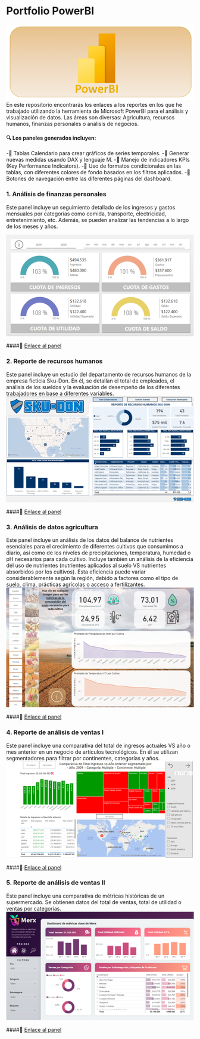 # Portfolio PowerBI

![Imagen PowerBI](img/powerbi.png)
En este repositorio encontrarás los enlaces a los reportes en los que he trabajado utilizando la herramienta de Microsoft PowerBI para el análisis y visualización de datos. Las áreas son diversas: Agricultura, recursos humanos, finanzas personales o análisis de negocios.

#### 🔍 Los paneles generados incluyen:

-🔹 Tablas Calendario para crear gráficos de series temporales.
-🔹 Generar nuevas medidas usando DAX y lenguaje M.
-🔹 Manejo de indicadores KPIs (Key Performance Indicators).
-🔹 Uso de formatos condicionales en las tablas, con diferentes colores de fondo basados en los filtros aplicados.
-🔹 Botones de navegación entre las diferentes páginas del dashboard.

### 1. Análisis de finanzas personales

Este panel incluye un seguimiento detallado de los ingresos y gastos mensuales por categorías como comida, transporte, electricidad, entretenimiento, etc. Además, se pueden analizar las tendencias a lo largo de los meses y años.

![Imagen panel](img/personal_finances.png)

####📌 [Enlace al panel](https://app.powerbi.com/view?r=eyJrIjoiYmM1ZTNkOTYtNjA5OS00NTY1LWE1YzMtMWZmNjUyNGQ0YjY5IiwidCI6IjhhZWJkZGI2LTM0MTgtNDNhMS1hMjU1LWI5NjQxODZlY2M2NCIsImMiOjl9)

### 2. Reporte de recursos humanos

Este panel incluye un estudio del departamento de recursos humanos de la empresa ficticia Sku-Don. En él, se detallan el total de empleados, el análisis de los sueldos y la evaluación de desempeño de los diferentes trabajadores en base a diferentes variables.
![Imagen panel](img/human_resources.png)

####📌 [Enlace al panel](https://app.powerbi.com/view?r=eyJrIjoiY2QyOGViNjgtNzIzMi00MWNhLWE1MGItOGFlZjk1MzMzMDRjIiwidCI6IjhhZWJkZGI2LTM0MTgtNDNhMS1hMjU1LWI5NjQxODZlY2M2NCIsImMiOjl9)

### 3. Análisis de datos agricultura

Este panel incluye un análisis de los datos del balance de nutrientes esenciales para el crecimiento de diferentes cultivos que consumimos a diario, así como de los niveles de precipitaciones, temperatura, humedad o pH necesarios para cada cultivo. Incluye también un análisis de la eficiencia del uso de nutrientes (nutrientes aplicados al suelo VS nutrientes absorbidos por los cultivos). Esta eficiencia puede variar considerablemente según la región, debido a factores como el tipo de suelo, clima, prácticas agrícolas o acceso a fertilizantes.
![Imagen panel](img/agtech.png)

####📌 [Enlace al panel](https://app.powerbi.com/view?r=eyJrIjoiY2NlNTM0YTMtYzYwMS00NmRmLWEwM2YtNGM4ZmJmMjA1Y2ExIiwidCI6IjhhZWJkZGI2LTM0MTgtNDNhMS1hMjU1LWI5NjQxODZlY2M2NCIsImMiOjl9)

### 4. Reporte de análisis de ventas I

Este panel incluye una comparativa del total de ingresos actuales VS año o mes anterior en un negocio de artículos tecnológicos. En él se utilizan segmentadores para filtrar por continentes, categorías y años.
![Imagen panel](img/tech_sales.png)

####📌 [Enlace al panel](https://app.powerbi.com/view?r=eyJrIjoiNDdkNDIzZmYtN2IyZC00ZDg5LTgxN2YtNDFlZDFjMzg4MWU0IiwidCI6IjhhZWJkZGI2LTM0MTgtNDNhMS1hMjU1LWI5NjQxODZlY2M2NCIsImMiOjl9)

### 5. Reporte de análisis de ventas II

Este panel incluye una comparativa de métricas históricas de un supermercado. Se obtienen datos del total de ventas, total de utilidad o ventas por categorías.
![Imagen panel](img/merx_sales.png)

####📌 [Enlace al panel](https://app.powerbi.com/view?r=eyJrIjoiMjY4Y2Q3NjAtMzk2OC00MmZiLWFmNGQtYWFiN2E1ZTBhOWM3IiwidCI6IjhhZWJkZGI2LTM0MTgtNDNhMS1hMjU1LWI5NjQxODZlY2M2NCIsImMiOjl9)
